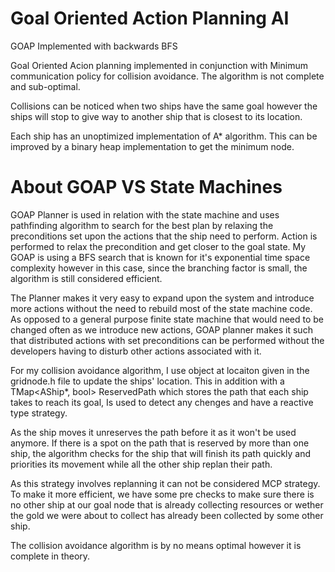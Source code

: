 # Goal Oriented Action Planning AI
 GOAP Implemented with backwards BFS

Goal Oriented Acion planning implemented in conjunction with Minimum communication policy for collision avoidance.
The algorithm is not complete and sub-optimal.

Collisions can be noticed when two ships have the same goal however the ships will stop to give way to another ship that is closest to its location.


Each ship has an unoptimized implementation of A* algorithm. This can be improved by a binary heap implementation to get the minimum node.

# About GOAP VS State Machines

GOAP Planner is used in relation with the state machine and uses pathfinding algorithm to search for the best plan
by relaxing the preconditions set upon the actions that the ship need to perform. Action is performed to relax
the precondition and get closer to the goal state. My GOAP is using a BFS search that is known for it's exponential
time space complexity however in this case, since the branching factor is small, the algorithm is still considered
efficient.

The Planner makes it very easy to expand upon the system and introduce more actions without the need to rebuild
most of the state machine code. As opposed to a general purpose finite state machine that would need to be changed
often as we introduce new actions, GOAP planner makes it such that distributed actions with set preconditions can
be performed without the developers having to disturb other actions associated with it.

For my collision avoidance algorithm, I use object at locaiton given in the gridnode.h file to update the ships' 
location. This in addition with a TMap<AShip*, bool> ReservedPath which stores the path that each ship takes to
reach its goal, Is used to detect any chenges and have a reactive type strategy.

As the ship moves it unreserves the path before it as it won't be used anymore. If there is a spot on the path that
is reserved by more than one ship, the algorithm checks for the ship that will finish its path quickly and priorities
its movement while all the other ship replan their path.

As this strategy involves replanning it can not be considered MCP strategy. To make it more efficient, we have some
pre checks to make sure there is no other ship at our goal node that is already collecting resources or wether the 
gold we were about to collect has already been collected by some other ship.

The collision avoidance algorithm is by no means optimal however it is complete in theory.
